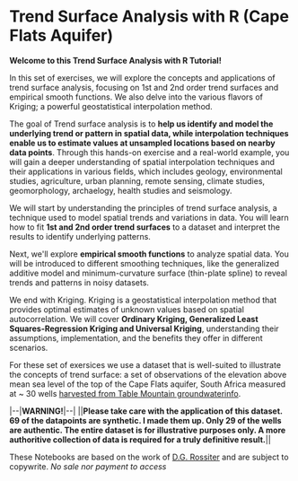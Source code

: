 # Trend Surface Analysis with R (Cape Flats Aquifer)

**Welcome to this Trend Surface Analysis with R Tutorial!** 

In this set of exercises, we will explore the concepts and applications of trend surface analysis, focusing on 1st and 2nd order trend surfaces and empirical smooth functions. We also delve into the various flavors of Kriging; a powerful geostatistical interpolation method.

The goal of Trend surface analysis is to **help us identify and model the underlying trend or pattern in spatial data, while interpolation techniques enable us to estimate values at unsampled locations based on nearby data points**. Through this hands-on exercise and a real-world example, you will gain a deeper understanding of spatial interpolation techniques and their applications in various fields, which includes geology, environmental studies, agriculture, urban planning, remote sensing, climate studies, geomorphology, archaelogy, health studies and seismology.

We will start by understanding the principles of trend surface analysis, a technique used to model spatial trends and variations in data. You will learn how to fit **1st and 2nd order trend surfaces** to a dataset and interpret the results to identify underlying patterns.

Next, we'll explore **empirical smooth functions** to analyze spatial data. You will be introduced to different smoothing techniques, like the generalized additive model and minimum-curvature surface (thin-plate spline) to reveal trends and patterns in noisy datasets.

We end with Kriging. Kriging is a geostatistical interpolation method that provides optimal estimates of unknown values based on spatial autocorrelation. We will cover **Ordinary Kriging, Generalized Least Squares-Regression Kriging and Universal Kriging**, understanding their assumptions, implementation, and the benefits they offer in different scenarios.

For these set of exersices we use a dataset that is well-suited to illustrate the concepts of trend surface: a set of observations of the elevation above mean sea level of the top of the Cape Flats aquifer, South Africa measured at ~ 30 wells [harvested from Table Mountain groundwaterinfo](https://tablemountain.groundwaterinfo.africa/index.php/view/map/?repository=tmwsa&project=1_water_source_areas).


|--|**WARNING!**|--|
||**Please take care with the application of this dataset. 69$%$ of the datapoints are synthetic. I made them up. Only 29 of the wells are authentic. The entire dataset is for illustrative purposes only. A more authoritive collection of data is required for a truly definitive result.**|| 

These Notebooks are based on the work of [D.G. Rossiter](https://cals.cornell.edu/david-rossiter) and are subject to copywrite. _No sale nor payment to access_
